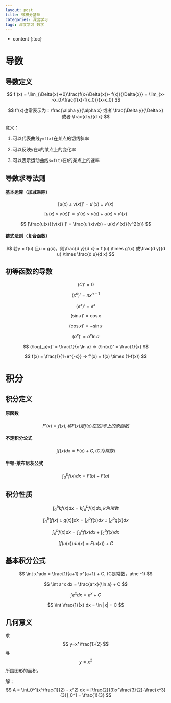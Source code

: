```yaml
---
layout: post
title: 微积分基础
categories: 深度学习
tags: 深度学习 数学
---
```


* content
{:toc}
# 导数

## 导数定义

$$
f'(x) = \lim_{\Delta{x}->0}\frac{f(x+\Delta{x})- f(x)}{\Delta{x}} = \lim_{x->x_0}\frac{f(x)-f(x_0)}{x-x_0}
$$

$$
f'(x)也常表示为：\frac{\alpha y}{\alpha x} 或者 \frac{\Delta y}{\Delta x} 或者 \frac{d y}{d x}
$$

意义：

1. 可以代表曲线`y=f(x)`在某点的切线斜率

2. 可以反映y在x的某点上的变化率

3. 可以表示运动曲线`s=f(t)`在t的某点上的速率

    

    


## 导数求导法则

#### 基本运算（加减乘除）

$$
[u(x) \pm v(x) ]' = u'(x) \pm v'(x)
$$

$$
[u(x) \times v(x)]' = u'(x) \times v(x) + u(x) \times v'(x)
$$

$$
[\frac{u(x)}{v(x)} ]' = \frac{u'(x)v(x) - u(x)v'(x)}{v^2(x)}
$$

#### 链式法则（复合函数）

$$
若y = f(u) 且u = g(x)，则\frac{d y}{d x} = f'(u) \times g'(x) 或\frac{d y}{d u} \times \frac{d u}{d x}
$$

## 初等函数的导数

$$
(C)' = 0
$$

$$
(x^n)' = nx^{n-1}
$$

$$
(e^x)' = e^x
$$

$$
(\sin x)' = \cos x
$$

$$
(\cos x)' = - \sin x
$$

$$
(a^x)' = a^x \ln a
$$

$$
(\log{_a}x)' = \frac{1}{x \ln a} => (\ln{x})' = \frac{1}{x}
$$

$$
f(x) = \frac{1}{1+e^{-x}} => f'(x) = f(x) \times (1-f(x))
$$

# 积分

## 积分定义

#### 原函数

$$
F'(x) = f(x), 称F(x)是f(x)在区间I上的原函数
$$

#### 不定积分公式

$$
\int{f(x)}dx = F(x) + C, (C为常数)
$$

#### 牛顿-莱布尼茨公式

$$
\int _a ^b f(x) dx = F(b) - F(a)
$$

## 积分性质

$$
\int _a ^b kf(x) dx = k \int _a ^b f(x) dx, k为常数
$$

$$
\int _a ^b[f(x)\pm g(x)]dx = \int _a ^b f(x) dx \pm \int _a ^b g(x) dx
$$

$$
\int _a ^b f(x) dx = \int _a ^c f(x) dx + \int _c ^b f(x) dx
$$

$$
\int  f(u(x)) du(x) = F(u(x)) + C
$$



## 基本积分公式

$$
\int  x^adx = \frac{1}{a+1} x^{a+1} + C, (C是常数，a\ne -1)
$$

$$
\int a^x dx = \frac{a^x}{\ln a} + C
$$

$$
\int e^x dx = e^x + C
$$

$$
\int \frac{1}{x} dx = \ln |x| + C
$$

## 几何意义

求
$$
y=x^\frac{1}{2}
$$
与
$$
y=x^2
$$
所围图形的面积。

解：
$$
A = \int_0^1(x^\frac{1}{2} - x^2) dx = [\frac{2}{3}x^\frac{3}{2}-\frac{x^3}{3}]_0^1 = \frac{1}{3}
$$

